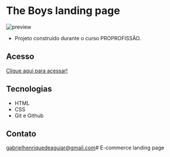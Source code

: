 # The Boys landing page 

 ![preview](./.img/theBoysLP.png)

 - Projeto construído durante o curso PROPROFISSÃO.

## Acesso

 [Clique aqui para acessar!](https://gabrielaguiar1573.github.io/theBoysLandingPage/)

## Tecnologias

- HTML
- CSS
- Git e Github

## Contato

gabrielhenriquedeaguiar@gmail.com# E-commerce landing page 
